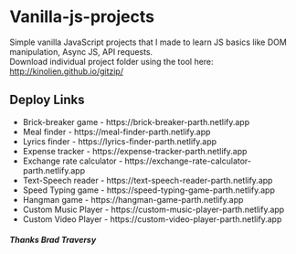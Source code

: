 # Vanilla-js-projects
Simple vanilla JavaScript projects that I made to learn JS basics like DOM manipulation, Async JS, API requests. <br>
Download individual project folder using the tool here: http://kinolien.github.io/gitzip/
<br>
<h2>Deploy Links</h2>
<ul>
	<li>Brick-breaker game - https://brick-breaker-parth.netlify.app</li>
	<li>Meal finder - https://meal-finder-parth.netlify.app</li>
	<li>Lyrics finder - https://lyrics-finder-parth.netlify.app</li>
	<li>Expense tracker - https://expense-tracker-parth.netlify.app</li>
	<li>Exchange rate calculator - https://exchange-rate-calculator-parth.netlify.app</li>
	<li>Text-Speech reader - https://text-speech-reader-parth.netlify.app</li>
	<li>Speed Typing game - https://speed-typing-game-parth.netlify.app</li>
	<li>Hangman game - https://hangman-game-parth.netlify.app</li>
	<li>Custom Music Player - https://custom-music-player-parth.netlify.app</li>
	<li>Custom Video Player - https://custom-video-player-parth.netlify.app</li>
</ul>
<h5>Thanks Brad Traversy</h5>